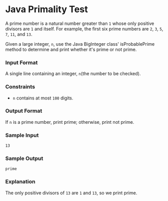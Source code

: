 # Java Primality Test

A prime number is a natural number greater than `1` whose only positive divisors are `1` and itself. For example, the 
first six prime numbers are `2`, `3`, `5`, `7`, `11`, and `13`.

Given a large integer, `n`, use the Java BigInteger class' isProbablePrime method to determine and print whether it's 
prime or not prime.

### Input Format

A single line containing an integer, `n`(the number to be checked).

### Constraints

- `n` contains at most `100` digits.

### Output Format

If `n` is a prime number, print prime; otherwise, print not prime.

### Sample Input
~~~~
13
~~~~

### Sample Output
~~~~
prime
~~~~

### Explanation

The only positive divisors of `13` are `1` and `13`, so we print prime.